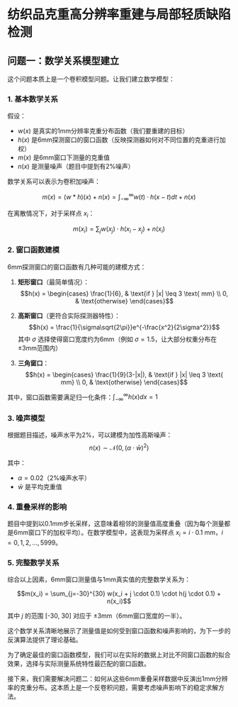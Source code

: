 # 纺织品克重高分辨率重建与局部轻质缺陷检测

## 问题一：数学关系模型建立

这个问题本质上是一个卷积模型问题。让我们建立数学模型：

### 1. 基本数学关系

假设：
- $w(x)$ 是真实的1mm分辨率克重分布函数（我们要重建的目标）
- $h(x)$ 是6mm探测窗口的窗口函数（反映探测器如何对不同位置的克重进行加权）
- $m(x)$ 是6mm窗口下测量的克重值
- $n(x)$ 是测量噪声（题目中提到有2%噪声）

数学关系可以表示为卷积加噪声：

$$m(x) = (w * h)(x) + n(x) = \int_{-\infty}^{\infty} w(t) \cdot h(x-t) dt + n(x)$$

在离散情况下，对于采样点 $x_i$：

$$m(x_i) = \sum_{j} w(x_j) \cdot h(x_i-x_j) + n(x_i)$$

### 2. 窗口函数建模

6mm探测窗口的窗口函数有几种可能的建模方式：

1. **矩形窗口**（最简单情况）：
   $$h(x) = \begin{cases}
   \frac{1}{6}, & \text{if } |x| \leq 3 \text{ mm} \\
   0, & \text{otherwise}
   \end{cases}$$

2. **高斯窗口**（更符合实际探测器特性）：
   $$h(x) = \frac{1}{\sigma\sqrt{2\pi}}e^{-\frac{x^2}{2\sigma^2}}$$
   其中 $\sigma$ 选择使得窗口宽度约为6mm（例如 $\sigma = 1.5$，让大部分权重分布在±3mm范围内）

3. **三角窗口**：
   $$h(x) = \begin{cases}
   \frac{1}{9}(3-|x|), & \text{if } |x| \leq 3 \text{ mm} \\
   0, & \text{otherwise}
   \end{cases}$$

其中，窗口函数需要满足归一化条件：$\int_{-\infty}^{\infty} h(x) dx = 1$

### 3. 噪声模型

根据题目描述，噪声水平为2%，可以建模为加性高斯噪声：
$$n(x) \sim \mathcal{N}(0, (\alpha \cdot \bar{w})^2)$$

其中：
- $\alpha = 0.02$（2%噪声水平）
- $\bar{w}$ 是平均克重值

### 4. 重叠采样的影响

题目中提到以0.1mm步长采样，这意味着相邻的测量值高度重叠（因为每个测量都是6mm窗口下的加权平均）。在数学模型中，这表现为采样点 $x_i = i \cdot 0.1$ mm，$i=0,1,2,...,5999$。

### 5. 完整数学关系

综合以上因素，6mm窗口测量值与1mm真实值的完整数学关系为：

$$m(x_i) = \sum_{j=-30}^{30} w(x_i + j \cdot 0.1) \cdot h(j \cdot 0.1) + n(x_i)$$

其中 $j$ 的范围 [-30, 30] 对应于 ±3mm（6mm窗口宽度的一半）。

这个数学关系清晰地展示了测量值是如何受到窗口函数和噪声影响的，为下一步的反演算法提供了理论基础。

为了确定最佳的窗口函数模型，我们可以在实际的数据上对比不同窗口函数的拟合效果，选择与实际测量系统特性最匹配的窗口函数。

接下来，我们需要解决问题二：如何从这些6mm重叠采样数据中反演出1mm分辨率的克重分布。这本质上是一个反卷积问题，需要考虑噪声影响下的稳定求解方法。
<!--stackedit_data:
eyJoaXN0b3J5IjpbMTcyMDc1ODY3N119
-->